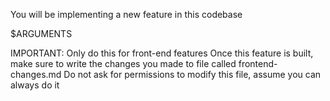 You will be implementing a new feature in this codebase

$ARGUMENTS

IMPORTANT: Only do this for front-end features
Once this feature is built, make sure to write the changes you made to file called frontend-changes.md
Do not ask for permissions to modify this file, assume you can always do it
